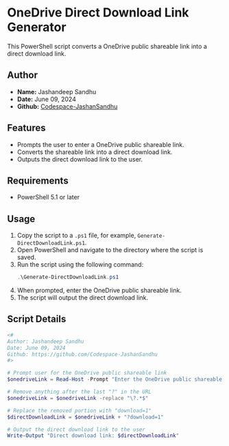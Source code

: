 # OneDrive Direct Download Link Generator

This PowerShell script converts a OneDrive public shareable link into a direct download link.

## Author

- **Name:** Jashandeep Sandhu
- **Date:** June 09, 2024
- **Github:** [Codespace-JashanSandhu](https://github.com/Codespace-JashanSandhu)

## Features

- Prompts the user to enter a OneDrive public shareable link.
- Converts the shareable link into a direct download link.
- Outputs the direct download link to the user.

## Requirements

- PowerShell 5.1 or later

## Usage

1. Copy the script to a `.ps1` file, for example, `Generate-DirectDownloadLink.ps1`.
2. Open PowerShell and navigate to the directory where the script is saved.
3. Run the script using the following command:
    ```powershell
    .\Generate-DirectDownloadLink.ps1
    ```
4. When prompted, enter the OneDrive public shareable link.
5. The script will output the direct download link.

## Script Details

```powershell
<#
Author: Jashandeep Sandhu
Date: June 09, 2024
Github: https://github.com/Codespace-JashanSandhu
#>

# Prompt user for the OneDrive public shareable link
$onedriveLink = Read-Host -Prompt "Enter the OneDrive public shareable link"

# Remove anything after the last "?" in the URL
$onedriveLink = $onedriveLink -replace "\?.*$"

# Replace the removed portion with "download=1"
$directDownloadLink = $onedriveLink + "?download=1"

# Output the direct download link to the user
Write-Output "Direct download link: $directDownloadLink"
